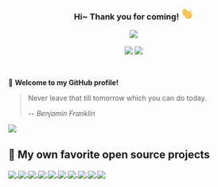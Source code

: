 <link rel="stylesheet" href="style.css">


<h3 align="center">
    Hi~ Thank you for coming!
    <img src="./imgs/hands.webp" width="25px">
</h3>

<!-- Typing SVG - https://github.com/DenverCoder1/readme-typing-svg -->
<!-- Typing SVG Fast Demo - https://readme-typing-svg.herokuapp.com/demo/ -->
<p align="center">
    <img src="https://readme-typing-svg.herokuapp.com?color=e65e2a&width=450&height=45&lines=Lecturer+in+China+and+Japan;Self-taught+Engineer+and+Researcher;Always+learning+new+things">
</p>

<p align="center">
    <img src="https://img.shields.io/badge/gender-%F0%9F%A4%B5 gentleman-critical">
    <img src="https://img.shields.io/static/v1?label=Location&message=Tokyo&color=7BB32E&logo=audacity">
</p>

<br/>

🎉 **Welcome to my GitHub profile!**
> Never leave that till tomorrow which you can do today.
>
> -- <cite><em>Benjamin Franklin</em></cite>

<!-- ## 👨‍💻 My GitHub activities of last 31 days. -->

<!-- https://github.com/ashutosh00710/github-readme-activity-graph -->
<!-- ![pudongping's github activity graph](https://github-readme-activity-graph.vercel.app/graph?username=kalfazed&theme=react-dark&area=true&custom_title=kalfazed's%20Contribution%20Graph) -->

<div class="github-stat">
  <img src="https://github-readme-stats-4x35.vercel.app/api?username=kalfazed&show_icons=true&bg_color=30,e96443,904e95&title_color=fff&text_color=fff" />
</div>

## 📘 My own favorite open source projects

<!-- GitHub Extra Pins - https://github.com/anuraghazra/github-readme-stats -->

<div class="repo-container">
  <a href="https://github.com/lucidrains/vit-pytorch.git">
    <img align="center" src="https://github-readme-stats.vercel.app/api/pin/?username=lucidrains&repo=vit-pytorch&show_owner=true&theme=dracula" />
  </a>

  <a href="https://github.com/NVIDIA-AI-IOT/Lidar_AI_Solution.git">
    <img align="center" src="https://github-readme-stats.vercel.app/api/pin/?username=NVIDIA-AI-IOT&repo=Lidar_AI_Solution&show_owner=true&theme=dracula" />
  </a>

  <a href="https://github.com/NVIDIA/FasterTransformer.git">
    <img align="center" src="https://github-readme-stats.vercel.app/api/pin/?username=NVIDIA&repo=FasterTransformer&show_owner=true&theme=dracula" />
  </a>

  <a href="https://github.com/wang-xinyu/tensorrtx.git">
    <img align="center" src="https://github-readme-stats.vercel.app/api/pin/?username=wang-xinyu&repo=tensorrtx&show_owner=true&theme=dracula"/>
  </a>

  <a href="https://github.com/NVIDIA/cutlass.git">
    <img align="center" src="https://github-readme-stats.vercel.app/api/pin/?username=NVIDIA&repo=cutlass&show_owner=true&theme=dracula" />
  </a>

  <a href="https://github.com/shouxieai/tensorRT_Pro.git">
    <img align="center" src="https://github-readme-stats.vercel.app/api/pin/?username=shouxieai&repo=tensorRT_Pro&show_owner=true&theme=dracula" />
  </a>

  <a href="https://github.com/LunarVim/LunarVim.git">
    <img align="center" src="https://github-readme-stats.vercel.app/api/pin/?username=LunarVim&repo=LunarVim&show_owner=true&theme=dracula" />
  </a>

  <a href="https://github.com/kalfazed/tensorrt_starter.git">
    <img align="center" src="https://github-readme-stats.vercel.app/api/pin/?username=kalfazed&repo=tensorrt_starter&show_owner=true&theme=dracula" />
  </a>

  <a href="https://github.com/kalfazed/multi-thread-programming.git">
    <img align="center" src="https://github-readme-stats.vercel.app/api/pin/?username=kalfazed&repo=multi-thread-programming&show_owner=true&theme=dracula" />
  </a>

  <a href="https://github.com/kalfazed/my_dot_file.git">
    <img align="center" src="https://github-readme-stats.vercel.app/api/pin/?username=kalfazed&repo=my_dot_files&show_owner=true&theme=dracula" />
  </a>
</div>
